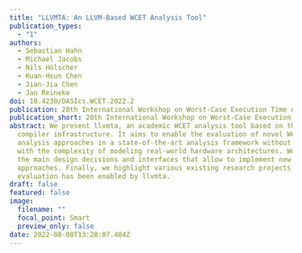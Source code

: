 ```yaml
---
title: "LLVMTA: An LLVM-Based WCET Analysis Tool"
publication_types:
  - "1"
authors:
  - Sebastian Hahn
  - Michael Jacobs
  - Nils Hölscher
  - Kuan-Hsun Chen
  - Jian-Jia Chen
  - Jan Reineke
doi: 10.4230/OASIcs.WCET.2022.2
publication: 20th International Workshop on Worst-Case Execution Time Analysis (WCET 2022)
publication_short: 20th International Workshop on Worst-Case Execution Time Analysis (WCET 2022)
abstract: We present llvmta, an academic WCET analysis tool based on the LLVM
  compiler infrastructure. It aims to enable the evaluation of novel WCET
  analysis approaches in a state-of-the-art analysis framework without dealing
  with the complexity of modeling real-world hardware architectures. We discuss
  the main design decisions and interfaces that allow to implement new analysis
  approaches. Finally, we highlight various existing research projects whose
  evaluation has been enabled by llvmta.
draft: false
featured: false
image:
  filename: ""
  focal_point: Smart
  preview_only: false
date: 2022-08-08T13:28:07.404Z
---
```


